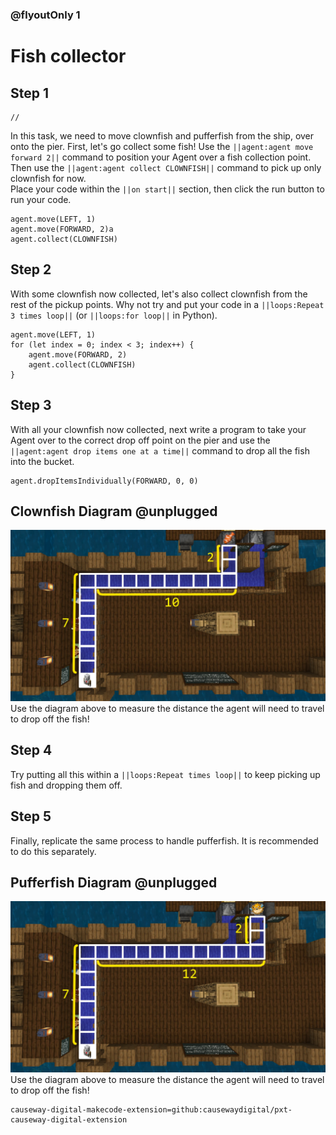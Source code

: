 ### @flyoutOnly 1


# Fish collector


## Step 1

```template
//
```

In this task, we need to move clownfish and pufferfish from the ship, over onto the pier. First, let's go collect some fish! Use the ``||agent:agent move forward 2||`` command to position your Agent over a fish collection point. 
Then use the ``||agent:agent collect CLOWNFISH||`` command to pick up only clownfish for now.   
Place your code within the ``||on start||`` section, then click the run button to run your code.

```blocks
agent.move(LEFT, 1)
agent.move(FORWARD, 2)a
agent.collect(CLOWNFISH)

```

## Step 2
With some clownfish now collected, let's also collect clownfish from the rest of the pickup points. Why not try and put your code in a ``||loops:Repeat 3 times loop||`` (or ``||loops:for loop||`` in Python).

```blocks
agent.move(LEFT, 1)
for (let index = 0; index < 3; index++) {
    agent.move(FORWARD, 2)
    agent.collect(CLOWNFISH)
}

```

## Step 3
With all your clownfish now collected, next write a program to take your Agent over to the correct drop off point on the pier and use the ``||agent:agent drop items one at a time||`` command to drop all the fish into the bucket.

```ghost
agent.dropItemsIndividually(FORWARD, 0, 0)

```

## Clownfish Diagram @unplugged
![Clownfish Diagram](images/task_5_map_clownfish.jpg)
Use the diagram above to measure the distance the agent will need to travel to drop off the fish!

## Step 4
Try putting all this within a ``||loops:Repeat times loop||`` to keep picking up fish and dropping them off.

## Step 5
Finally, replicate the same process to handle pufferfish. It is recommended to do this separately.

## Pufferfish Diagram @unplugged
![Pufferfish Diagram](images/task_5_map_pufferfish.jpg)
Use the diagram above to measure the distance the agent will need to travel to drop off the fish!

```package
causeway-digital-makecode-extension=github:causewaydigital/pxt-causeway-digital-extension
```